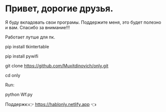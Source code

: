 #  Привет, дорогие друзья.
 Я буду вкладовать  свои програмы. Поддержите меня, это будет полезно и вам. Спасибо за внимание!!!


Работает лутше для пк.


 pip install tkintertable
 
 pip install pywifi
 
 git clone https://github.com/Muxitdinovich/only.git
 
 cd only
 
 
 Run:
 
 
 python Wf.py
 
 
 Поддержк:👉 https://hablonly.netlify.app 👈
